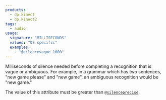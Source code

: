 ```yaml
---
products:
  - dp.kinect
  - dp.kinect2
tags:
  - audio
usage:
  signature: "MILLISECONDS"
  values: "OS specific"
  examples:
    - "@silencevague 1000"
---
```


Milliseconds of silence needed before completing a recognition that is
vague or ambiguous. For example, in a grammar which has two sentences,
"new game please" and "new game", an ambiguous recognition would
be "new game."

The value of this attribute must be greater than
[`@silenceprecise`](silenceprecise.md).
